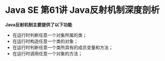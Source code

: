 # Java SE 第61讲 Java反射机制深度剖析

**Java反射机制主要提供了以下功能**

* 在运行时判断任意一个对象所属的类；
* 在运行时构造任意一个类的对象；
* 在运行时判断任意一个类所具有的成员变量和方法；
* 在运行时调用任意一个对象的方法；
